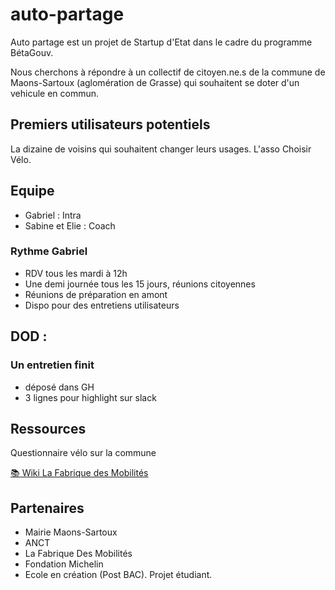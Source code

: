# auto-partage

Auto partage est un projet de Startup d'Etat dans le cadre du programme BétaGouv.

Nous cherchons à répondre à un collectif de citoyen.ne.s de la commune de Maons-Sartoux (aglomération de Grasse) qui souhaitent se doter d'un vehicule en commun. 

## Premiers utilisateurs potentiels 

La dizaine de voisins qui souhaitent changer leurs usages.
L'asso Choisir Vélo. 

## Equipe

- Gabriel : Intra
- Sabine et Elie : Coach

### Rythme Gabriel

- RDV tous les mardi à 12h
- Une demi journée tous les 15 jours, réunions citoyennes
- Réunions de préparation en amont
- Dispo pour des entretiens utilisateurs

## DOD :

### Un entretien finit

- déposé dans GH
- 3 lignes pour highlight sur slack

## Ressources

Questionnaire vélo sur la commune

[📚 Wiki La Fabrique des Mobilités](https://wiki.lafabriquedesmobilites.fr/wiki/Autopartage_entre_voisins)

## Partenaires

- Mairie Maons-Sartoux
- ANCT
- La Fabrique Des Mobilités
- Fondation Michelin
- Ecole en création (Post BAC). Projet étudiant.
